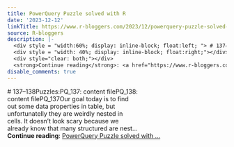 ```yaml
---
title: PowerQuery Puzzle solved with R
date: '2023-12-12'
linkTitle: https://www.r-bloggers.com/2023/12/powerquery-puzzle-solved-with-r-4/
source: R-bloggers
description: |-
  <div style = "width:60%; display: inline-block; float:left; "> # 137–138Puzzles:PQ_137: content filePQ_138: content filePQ_137Our goal today is to find out some data properties in table, but unfortunatelly they are weirdly nested in cells. It doesn’t look scary because we already know that many structured are nest...</div>
  <div style = "width: 40%; display: inline-block; float:right;"></div>
  <div style="clear: both;"></div>
  <strong>Continue reading</strong>: <a href="https://www.r-bloggers.com/2023/12/powerquery-puzzle-solved-with-r-4/">PowerQuery Puzzle solved with ...
disable_comments: true
---
```

<div style = "width:60%; display: inline-block; float:left; "> # 137–138Puzzles:PQ_137: content filePQ_138: content filePQ_137Our goal today is to find out some data properties in table, but unfortunatelly they are weirdly nested in cells. It doesn’t look scary because we already know that many structured are nest...</div>
<div style = "width: 40%; display: inline-block; float:right;"></div>
<div style="clear: both;"></div>
<strong>Continue reading</strong>: <a href="https://www.r-bloggers.com/2023/12/powerquery-puzzle-solved-with-r-4/">PowerQuery Puzzle solved with ...